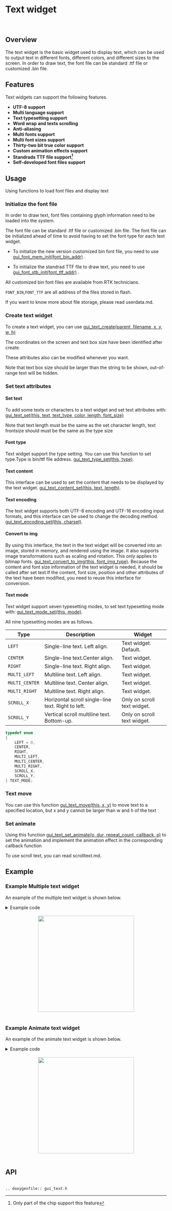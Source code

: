 # Text widget

<br>

## Overview

The text widget is the basic widget used to display text, which can be used to output text in different fonts, different colors, and different sizes to the screen. In order to draw text, the font file can be standard .ttf file or customized .bin file.

## Features

Text widgets can support the following features.

+ **UTF-8 support**
+ **Multi language support**
+ **Text typesetting support**
+ **Word wrap and texts scrolling**
+ **Anti-aliasing**
+ **Multi fonts support**
+ **Multi font sizes support**
+ **Thirty-two bit true color support**
+ **Custom animation effects support**
+ **Standrads TTF file support[^1]**
+ **Self-developed font files support**

[^1]: Only part of the chip support this feature

## Usage

Using functions to load font files and display text

### Initialize the font file

In order to draw text, font files containing glyph information need to be loaded into the system.

The font file can be standard .ttf file or customized .bin file. The font file can be initialized ahead of time to avoid having to set the font type for each text widget.

+ To initialize the new version customized bin font file, you need to use [gui_font_mem_init(font_bin_addr)](#api) .

+ To initialize the standrad TTF file to draw text, you need to use [gui_font_stb_init(font_ttf_addr)](#api) .

All customized bin font files are available from RTK technicians.

`FONT_BIN`,`FONT_TTF` are all address of the files stored in flash.

If you want to know more about file storage, please read userdata.md.

### Create text widget

To create a text widget, you can use [gui_text_create(parent, filename, x, y, w, h)](#api)

The coordinates on the screen and text box size have been identified after create.

These attributes also can be modified whenever you want.

Note that text box size should be larger than the string to be shown, out-of-range text will be hidden.

### Set text attributes

#### Set text

To add some texts or characters to a text widget and set text attributes with: [gui_text_set(this, text, text_type, color, length, font_size)](#api)

Note that text length must be the same as the set character length, text frontsize should must be the same as the type size

#### Font type

Text widget support the type setting. You can use this function to set type.Type is bin/ttf file address.
[gui_text_type_set(this, type)](#api).

#### Text content

This interface can be used to set the content that needs to be displayed by the text widget.
[gui_text_content_set(this, text, length)](#api).

#### Text encoding

The text widget supports both UTF-8 encoding and UTF-16 encoding input formats, and this interface can be used to change the decoding method.
[gui_text_encoding_set(this, charset)](#api).

#### Convert to img

By using this interface, the text in the text widget will be converted into an image, stored in memory, and rendered using the image. It also supports image transformations such as scaling and rotation. This only applies to bitmap fonts.
[gui_text_convert_to_img(this, font_img_type)](#api).
Because the content and font size information of the text widget is needed, it should be called after set text.If the content, font size, position and other attributes of the text have been modified, you need to reuse this interface for conversion.

#### Text mode

Text widget support seven typesetting modes, to set text typesetting mode with: [gui_text_mode_set(this, mode)](#api).

All nine typesetting modes are as follows.

|Type|Description|Widget|
|--|--|--|
|`LEFT`|Single-line text. Left align. |Text widget. Default.|
|`CENTER`|Single-line text.Center align.|Text widget.|
|`RIGHT`|Single-line text. Right align.|Text widget.|
|`MULTI_LEFT`|Multiline text. Left align.|Text widget.|
|`MULTI_CENTER`|Multiline text. Center align.|Text widget.|
|`MULTI_RIGHT`|Multiline text. Right align.|Text widget.|
|`SCROLL_X`|Horizontal scroll single-line text. Right to left.|Only on scroll text widget.|
|`SCROLL_Y`|Vertical scroll multiline text. Bottom-up.|Only on scroll text widget.|

```C
typedef enum
{
    LEFT = 0,
    CENTER,
    RIGHT,
    MULTI_LEFT,
    MULTI_CENTER,
    MULTI_RIGHT,
    SCROLL_X,
    SCROLL_Y,
} TEXT_MODE;
```

### Text move

You can use this function [gui_text_move(this, x, y)](#api) to move text to a specified location, but x and y cannot be larger than w and h of the text

### Set animate

Using this function [gui_text_set_animate(o, dur, repeat_count, callback, p)](#api) to set the animation and implement the animation effect in the corresponding callback function

To use scroll text, you can read scrolltext.md.

## Example

### Example Multiple text widget

An example of the multiple text widget is shown below.

<details> <summary>Example code</summary>

```C
#include "string.h"
#include "gui_obj.h"
#include "guidef.h"
#include "gui_text.h"
#include "draw_font.h"
#include "gui_app.h"
#include "rtk_gui_resource.h"

static char chinese[6] =
{
    0xE4, 0xB8, 0xAD,
    0xE6, 0x96, 0x87
};
static void app_launcher_ui_design(gui_app_t *app)
{
    gui_font_mem_init(HARMONYOS_SIZE24_BITS1_FONT_BIN);
    gui_font_mem_init(HARMONYOS_SIZE16_BITS4_FONT_BIN);
    gui_font_mem_init(HARMONYOS_SIZE32_BITS1_FONT_BIN);
    gui_font_mem_init(SIMKAI_SIZE24_BITS4_FONT_BIN);

    void *screen = &app->screen;

    gui_text_t *text1 = gui_text_create(screen,  "text1",  10, 10, 100, 50);
    gui_text_set(text1, chinese, GUI_FONT_SRC_BMP, APP_COLOR_WHITE, strlen(chinese), 24);
    gui_text_type_set(text1, HARMONYOS_SIZE24_BITS1_FONT_BIN);
    gui_text_mode_set(text1, LEFT);

    gui_text_t *text2 = gui_text_create(screen,  "text2",  0, 50, 300, 50);
    gui_text_set(text2, "english", GUI_FONT_SRC_BMP, APP_COLOR_RED, 7, 16);
    gui_text_type_set(text2, HARMONYOS_SIZE16_BITS4_FONT_BIN);
    gui_text_mode_set(text2, LEFT);

    char *string = "TEXT_WIDGET";
    gui_text_t *text3 = gui_text_create(screen,  "text3",  0, 90, 300, 50);
    gui_text_set(text3, string, GUI_FONT_SRC_BMP, APP_COLOR_BLUE, strlen(string), 32);
    gui_text_type_set(text3, HARMONYOS_SIZE32_BITS1_FONT_BIN);
    gui_text_mode_set(text3, CENTER);

    gui_text_t *text4 = gui_text_create(screen,  "text4",  0, 150, 100, 200);
    gui_text_set(text4, "ABCDEFGHIJKLMNOPQRSTUVWXYZ", GUI_FONT_SRC_BMP, gui_rgb(0, 0xff, 0xff), 24, 24);
    gui_text_type_set(text4, SIMKAI_SIZE24_BITS4_FONT_BIN);
    gui_text_mode_set(text4, MULTI_CENTER);
}

```

</details></br>

<center><img  width="300" src= "https://foruda.gitee.com/images/1694429576419596614/3cc7bc43_9325830.png "/></center></br>

### Example Animate text widget

An example of the animate text widget is shown below.

<details> <summary>Example code</summary>

```C
#include "root_image_hongkong/ui_resource.h"
#include "string.h"
#include "gui_obj.h"
#include "guidef.h"
#include "gui_text.h"
#include "draw_font.h"

void change_text_cb(gui_text_t *obj)
{
    if (obj->animate->current_frame > 0 && obj->animate->current_frame < 50)
    {
        gui_text_move(obj, 50, 150);
        obj->utf_8 = "123456789";
    }
    else if (obj->animate->current_frame > 50 && obj->animate->current_frame < 100)
    {
        gui_text_move(obj, 200, 150);
        obj->utf_8 = "987654321";

    }
    else
    {
        gui_text_move(obj, 125, 50);
        obj->utf_8 = "abcdefghi";
    }
}

void page_tb_activity(void *parent)
{
    gui_font_mem_init(SIMKAI_SIZE24_BITS4_FONT_BIN);

    gui_text_t *text = gui_text_create(parent,  "text",  0, 0, 100, 200);
    gui_text_set(text, "ABCDEFGHI", GUI_FONT_SRC_BMP, APP_COLOR_RED, 9, 24);
    gui_text_type_set(text, SIMKAI_SIZE24_BITS4_FONT_BIN);
    gui_text_mode_set(text, MULTI_CENTER);
    gui_text_set_animate(text, 5000, 15, change_text_cb, text);
}

```

</details></br>

<center><img width="300" src= "https://foruda.gitee.com/images/1701077306172011299/b0206172_13674272.gif "/></center>

<br>

## API

```eval_rst

.. doxygenfile:: gui_text.h

```
